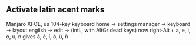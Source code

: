 ## Activate latin acent marks
Manjaro XFCE, us 104-key keyboard
home -> settings manager -> keyboard -> layout
english -> edit -> (intl., with AltGr dead keys)
now right-Alt + a, e, i, o, u, n gives á, é, í, ó, ú, ñ
